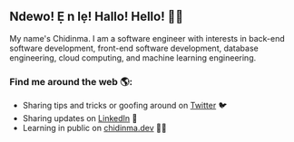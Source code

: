 ## Ndewo! Ẹ n lẹ! Hallo! Hello! 👋🏿
My name's Chidinma. I am a software engineer with interests in back-end software development, front-end software development, database engineering, cloud computing, and machine learning engineering.

### Find me around the web 🌎:
- Sharing tips and tricks or goofing around on <a href="https://www.twitter.com/ChidinmaKO">Twitter</a> 🐦
- Sharing updates on <a href="https://www.linkedin.com/in/chidinmako/">LinkedIn</a> 💼
- Learning in public on <a href="http://chidinma.dev">chidinma.dev</a> ✍🏿

<!--
**ChidinmaKO/ChidinmaKO** is a ✨ _special_ ✨ repository because its `README.md` (this file) appears on your GitHub profile.

Here are some ideas to get you started:

- 🔭 I’m currently working on ...
- 🌱 I’m currently learning ...
- 👯 I’m looking to collaborate on ...
- 🤔 I’m looking for help with ...
- 💬 Ask me about ...
- 📫 How to reach me: ...
- 😄 Pronouns: ...
- ⚡ Fun fact: ...
-->

